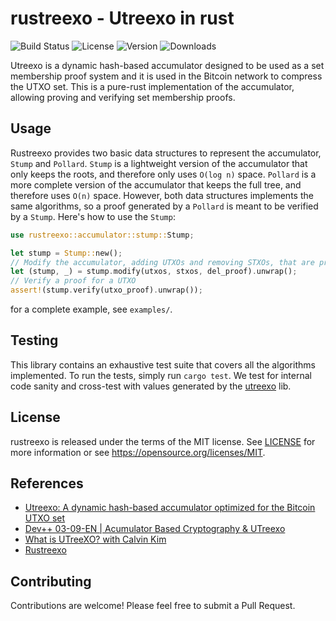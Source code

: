 # rustreexo - Utreexo in rust

![Build Status](https://github.com/mit-dci/rustreexo/actions/workflows/rust.yml/badge.svg)
![License](https://img.shields.io/crates/l/rustreexo)
![Version](https://img.shields.io/crates/v/rustreexo)
![Downloads](https://img.shields.io/crates/d/rustreexo)

Utreexo is a dynamic hash-based accumulator designed to be used as a set membership proof system and it is used in the Bitcoin network to compress the UTXO set. This is a pure-rust implementation of the accumulator, allowing proving and verifying set membership proofs.

## Usage

Rustreexo provides two basic data structures to represent the accumulator, `Stump` and `Pollard`. `Stump` is a lightweight version of the accumulator that only keeps the roots, and therefore only uses `O(log n)` space. `Pollard` is a more complete version of the accumulator that keeps the full tree, and therefore uses `O(n)` space. However, both data structures implements the same algorithms, so a proof generated by a `Pollard` is meant to be verified by a `Stump`. Here's how to use the `Stump`:

```rust
use rustreexo::accumulator::stump::Stump;

let stump = Stump::new();
// Modify the accumulator, adding UTXOs and removing STXOs, that are proved by del_proof
let (stump, _) = stump.modify(utxos, stxos, del_proof).unwrap();
// Verify a proof for a UTXO
assert!(stump.verify(utxo_proof).unwrap());
```

for a complete example, see `examples/`.

## Testing

This library contains an exhaustive test suite that covers all the algorithms implemented. To run the tests, simply run `cargo test`. We test for internal code sanity and cross-test with values generated by the [utreexo](https://github.com/utreexo/utreexo) lib.

## License

rustreexo is released under the terms of the MIT license. See [LICENSE](LICENSE) for more
information or see https://opensource.org/licenses/MIT.

## References

- [Utreexo: A dynamic hash-based accumulator optimized for the Bitcoin UTXO set](https://eprint.iacr.org/2019/611.pdf)
- [Dev++ 03-09-EN | Acumulator Based Cryptography & UTreexo](https://www.youtube.com/watch?v=xlKQP9J88uA)
- [What is UTreeXO? with Calvin Kim](https://www.youtube.com/watch?v=IcHW6RsZR7o)
- [Rustreexo](https://blog.dlsouza.lol/bitcoin/utreexo/2023/07/07/rustreexo.html)

## Contributing

Contributions are welcome! Please feel free to submit a Pull Request.
